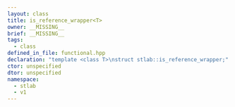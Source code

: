 ```yaml
---
layout: class
title: is_reference_wrapper<T>
owner: __MISSING__
brief: __MISSING__
tags:
  - class
defined_in_file: functional.hpp
declaration: "template <class T>\nstruct stlab::is_reference_wrapper;"
ctor: unspecified
dtor: unspecified
namespace:
  - stlab
  - v1
---
```

